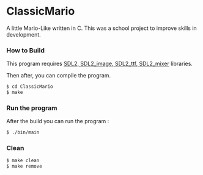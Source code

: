 
# ClassicMario

A little Mario-Like written in C. This was a school project to improve skills in development.



### How to Build

This program requires [SDL2, SDL2_image, SDL2_ttf, SDL2_mixer](https://www.libsdl.org/index.php)  libraries.

Then after, you can compile the program.

```sh
$ cd ClassicMario
$ make
```

### Run the program

After the build you can run the program :

```sh
$ ./bin/main
```

### Clean

```sh
$ make clean
$ make remove	 
```
